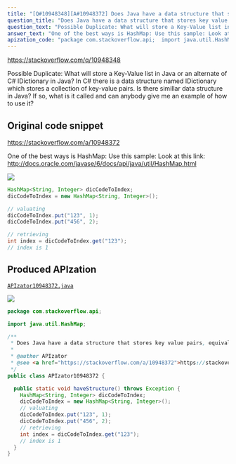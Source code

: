 ```yaml
---
title: "[Q#10948348][A#10948372] Does Java have a data structure that stores key value pairs, equivalent to IDictionary in C#?"
question_title: "Does Java have a data structure that stores key value pairs, equivalent to IDictionary in C#?"
question_text: "Possible Duplicate: What will store a Key-Value list in Java or an alternate of C# IDictionary in Java? In C# there is a data structure named IDictionary which stores a collection of key-value pairs.  Is there simillar data structure in Java?  If so, what is it called and can anybody give me an example of how to use it?"
answer_text: "One of the best ways is HashMap: Use this sample: Look at this link: http://docs.oracle.com/javase/6/docs/api/java/util/HashMap.html"
apization_code: "package com.stackoverflow.api;  import java.util.HashMap;  /**  * Does Java have a data structure that stores key value pairs, equivalent to IDictionary in C#?  *  * @author APIzator  * @see <a href=\"https://stackoverflow.com/a/10948372\">https://stackoverflow.com/a/10948372</a>  */ public class APIzator10948372 {    public static void haveStructure() throws Exception {     HashMap<String, Integer> dicCodeToIndex;     dicCodeToIndex = new HashMap<String, Integer>();     // valuating     dicCodeToIndex.put(\"123\", 1);     dicCodeToIndex.put(\"456\", 2);     // retrieving     int index = dicCodeToIndex.get(\"123\");     // index is 1   } }"
---
```


https://stackoverflow.com/q/10948348

Possible Duplicate:
What will store a Key-Value list in Java or an alternate of C# IDictionary in Java?
In C# there is a data structure named IDictionary which stores a collection of key-value pairs.  Is there simillar data structure in Java?  If so, what is it called and can anybody give me an example of how to use it?



## Original code snippet

https://stackoverflow.com/a/10948372

One of the best ways is HashMap:
Use this sample:
Look at this link: http://docs.oracle.com/javase/6/docs/api/java/util/HashMap.html

<div class="code-logo"><img src="/stackoverflow.png" /></div>

```java
HashMap<String, Integer> dicCodeToIndex;
dicCodeToIndex = new HashMap<String, Integer>();

// valuating
dicCodeToIndex.put("123", 1);
dicCodeToIndex.put("456", 2);

// retrieving
int index = dicCodeToIndex.get("123");
// index is 1
```

## Produced APIzation

[`APIzator10948372.java`](https://github.com/pasqualesalza/apization-temp/raw/main/data/search/APIzator10948372.java)

<div class="code-logo"><img src="/apizator.png" /></div>

```java
package com.stackoverflow.api;

import java.util.HashMap;

/**
 * Does Java have a data structure that stores key value pairs, equivalent to IDictionary in C#?
 *
 * @author APIzator
 * @see <a href="https://stackoverflow.com/a/10948372">https://stackoverflow.com/a/10948372</a>
 */
public class APIzator10948372 {

  public static void haveStructure() throws Exception {
    HashMap<String, Integer> dicCodeToIndex;
    dicCodeToIndex = new HashMap<String, Integer>();
    // valuating
    dicCodeToIndex.put("123", 1);
    dicCodeToIndex.put("456", 2);
    // retrieving
    int index = dicCodeToIndex.get("123");
    // index is 1
  }
}

```